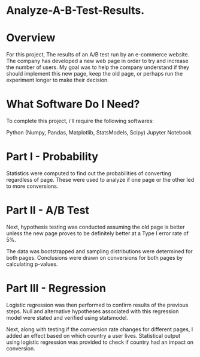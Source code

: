# Analyze-A-B-Test-Results.

# Overview
For this project, The results of an A/B test run by an e-commerce website. The company has developed a new web page in order to try and increase the number of users. My goal was to help the company understand if they should implement this new page, keep the old page, or perhaps run the experiment longer to make their decision.

# What Software Do I Need?
To complete this project, i'll require the following softwares:

Python (Numpy, Pandas, Matplotlib, StatsModels, Scipy)
Jupyter Notebook

# Part I - Probability
Statistics were computed to find out the probabilities of converting regardless of page. These were used to analyze if one page or the other led to more conversions.

# Part II - A/B Test
Next, hypothesis testing was conducted assuming the old page is better unless the new page proves to be definitely better at a Type I error rate of 5%.

The data was bootstrapped and sampling distributions were determined for both pages. Conclusions were drawn on conversions for both pages by calculating p-values.

# Part III - Regression
Logistic regression was then performed to confirm results of the previous steps. Null and alternative hypotheses associated with this regression model were stated and verified using statsmodel.

Next, along with testing if the conversion rate changes for different pages, I added an effect based on which country a user lives. Statistical output using logistic regression was provided to check if country had an impact on conversion.
